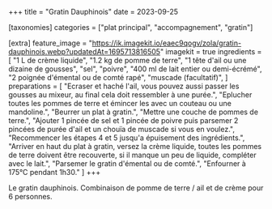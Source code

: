 +++
title = "Gratin Dauphinois"
date = 2023-09-25

[taxonomies]
categories = ["plat principal", "accompagnement", "gratin"]

[extra]
feature_image = "https://ik.imagekit.io/eaec9qogv/zola/gratin-dauphinois.webp?updatedAt=1695713816505"
imagekit = true
ingredients = [
  "1 L de crème liquide",
  "1.2 kg de pomme de terre",
  "1 tête d'ail ou une dizaine de gousses",
  "sel",
  "poivre",
  "400 ml de lait entier ou demi-écrémé",
  "2 poignée d'émental ou de comté rapé",
  "muscade (facultatif)",
]
preparations = [
  "Ecraser et haché l'ail, vous pouvez aussi passer les gousses au mixeur, au final cela doit ressembler à une purée.",
  "Eplucher toutes les pommes de terre et émincer les avec un couteau ou une mandoline.",
  "Beurrer un plat à gratin.",
  "Mettre une couche de pommes de terre.",
  "Ajouter 1 pincée de sel et 1 pincée de poivre puis parsemer 2 pincées de purée d'ail et un chouïa de muscade si vous en voulez.",
  "Recommencer les étapes 4 et 5 jusqu'a épuisement des ingrédients.",
  "Arriver en haut du plat à gratin, versez la crème liquide, toutes les pommes de terre doivent être recouverte, si il manque un peu de liquide, compléter avec le lait.",
  "Parsemer le gratin d'émental ou de comté.",
  "Enfourner à 175°C pendant 1h30."
]
+++

Le gratin dauphinois. Combinaison de pomme de terre / ail et de crème pour 6 personnes.

